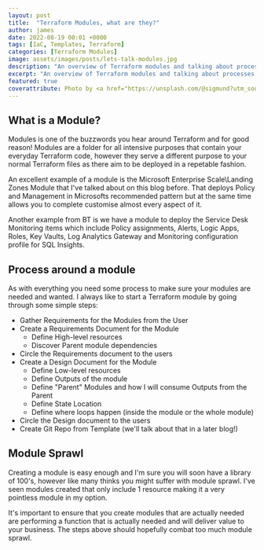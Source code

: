 ```yaml
---
layout: post
title:  "Terraform Modules, what are they?"
author: james
date: 2022-08-19 00:01 +0000
tags: [IaC, Templates, Terraform]
categories: [Terraform Modules]
image: assets/images/posts/lets-talk-modules.jpg
description: "An overview of Terraform modules and talking about processes around them."
excerpt: "An overview of Terraform modules and talking about processes around them."
featured: true
coverattribute: Photo by <a href="https://unsplash.com/@sigmund?utm_source=unsplash&utm_medium=referral&utm_content=creditCopyText">Sigmund</a> on <a href="https://unsplash.com/s/photos/jigsaw?utm_source=unsplash&utm_medium=referral&utm_content=creditCopyText">Unsplash</a>
---
```

## What is a Module?

Modules is one of the buzzwords you hear around Terraform and for good reason! Modules are a folder for all intensive purposes that contain your everyday Terraform code, however they serve a different purpose to your normal Terraform files as there aim to be deployed in a repetable fashion.

An excellent example of a module is the Microsoft Enterprise Scale\Landing Zones Module that I've talked about on this blog before. That deploys Policy and Management in Microsofts recommended pattern but at the same time allows you to complete customise almost every aspect of it.

Another example from BT is we have a module to deploy the Service Desk Monitoring items which include Policy assignments, Alerts, Logic Apps, Roles, Key Vaults, Log Analytics Gateway and Monitoring configuration profile for SQL Insights.

## Process around a module

As with everything you need some process to make sure your modules are needed and wanted. I always like to start a Terraform module by going through some simple steps:

- Gather Requirements for the Modules from the User
- Create a Requirements Document for the Module
  - Define High-level resources
  - Discover Parent module dependencies
- Circle the Requirements document to the users
- Create a Design Document for the Module
  - Define Low-level resources
  - Define Outputs of the module
  - Define "Parent" Modules and how I will consume Outputs from the Parent
  - Define State Location
  - Define where loops happen (inside the module or the whole module)
- Circle the Design document to the users
- Create Git Repo from Template (we'll talk about that in a later blog!)

## Module Sprawl

Creating a module is easy enough and I'm sure you will soon have a library of 100's, however like many thinks you might suffer with module sprawl. I've seen modules created that only include 1 resource making it a very pointless module in my option.

It's important to ensure that you create modules that are actually needed are performing a function that is actually needed and will deliver value to your business. The steps above should hopefully combat too much module sprawl.
